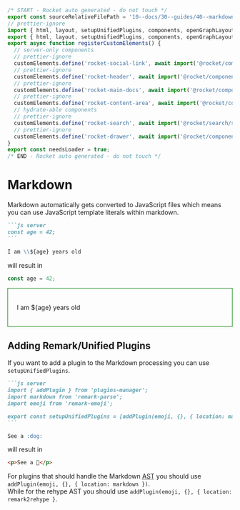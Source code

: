 ```js server
/* START - Rocket auto generated - do not touch */
export const sourceRelativeFilePath = '10--docs/30--guides/40--markdown.rocket.md';
// prettier-ignore
import { html, layout, setupUnifiedPlugins, components, openGraphLayout } from '../../recursive.data.js';
export { html, layout, setupUnifiedPlugins, components, openGraphLayout };
export async function registerCustomElements() {
  // server-only components
  // prettier-ignore
  customElements.define('rocket-social-link', await import('@rocket/components/social-link.js').then(m => m.RocketSocialLink));
  // prettier-ignore
  customElements.define('rocket-header', await import('@rocket/components/header.js').then(m => m.RocketHeader));
  // prettier-ignore
  customElements.define('rocket-main-docs', await import('@rocket/components/main-docs.js').then(m => m.RocketMainDocs));
  // prettier-ignore
  customElements.define('rocket-content-area', await import('@rocket/components/content-area.js').then(m => m.RocketContentArea));
  // hydrate-able components
  // prettier-ignore
  customElements.define('rocket-search', await import('@rocket/search/search.js').then(m => m.RocketSearch));
  // prettier-ignore
  customElements.define('rocket-drawer', await import('@rocket/components/drawer.js').then(m => m.RocketDrawer));
}
export const needsLoader = true;
/* END - Rocket auto generated - do not touch */
```

# Markdown

Markdown automatically gets converted to JavaScript files which means you can use JavaScript template literals within markdown.

````md
```js server
const age = 42;
```

I am \\${age} years old
````

will result in

```js server
const age = 42;
```

<div style="border: 1px solid green; padding: 20px;">

I am ${age} years old

</div>

## Adding Remark/Unified Plugins

If you want to add a plugin to the Markdown processing you can use `setupUnifiedPlugins`.

````md
```js server
import { addPlugin } from 'plugins-manager';
import markdown from 'remark-parse';
import emoji from 'remark-emoji';

export const setupUnifiedPlugins = [addPlugin(emoji, {}, { location: markdown })];
```

See a :dog:
````

will result in

```html
<p>See a 🐶</p>
```

For plugins that should handle the Markdown <abbr title="Abstract Syntax Tree">AST</abbr> you should use `addPlugin(emoji, {}, { location: markdown })`. <br>
While for the rehype AST you should use `addPlugin(emoji, {}, { location: remark2rehype }`.
